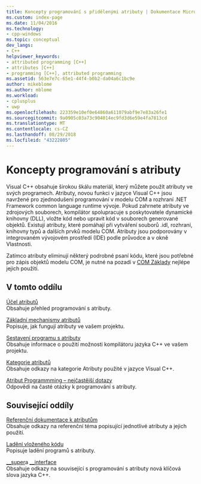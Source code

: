 ```yaml
---
title: Koncepty programování s přidělenými atributy | Dokumentace Microsoftu
ms.custom: index-page
ms.date: 11/04/2016
ms.technology:
- cpp-windows
ms.topic: conceptual
dev_langs:
- C++
helpviewer_keywords:
- attributed programming [C++]
- attributes [C++]
- programming [C++], attributed programming
ms.assetid: 563e7e7c-65e1-44f4-b0b2-da04a6c1bc9e
author: mikeblome
ms.author: mblome
ms.workload:
- cplusplus
- uwp
ms.openlocfilehash: 223359e10ef0e64860a611079abf9e7e83a26fe1
ms.sourcegitcommit: 9a0905c03a73c904014ec9fd3d6e59e4fa7813cd
ms.translationtype: MT
ms.contentlocale: cs-CZ
ms.lasthandoff: 08/29/2018
ms.locfileid: "43222805"
---
```

# <a name="attributed-programming-concepts"></a>Koncepty programování s atributy

Visual C++ obsahuje širokou škálu materiál, který můžete použít atributy ve svých programech. Atributy, novou funkci v jazyce Visual C++ jsou navržené pro zjednodušení programování v modelu COM a rozhraní .NET Framework common language runtime vývoje. Pokud zahrnete atributy ve zdrojových souborech, kompilátor spolupracuje s poskytovatele dynamické knihovny (DLL), vložte kód nebo upravit kód v souborech generované objektů. Existují atributy, které pomáhají při vytváření souborů .idl, rozhraní, knihovny typů a dalších prvků modelu COM. Atributy jsou podporovány v integrovaném vývojovém prostředí (IDE) podle průvodce a v okně Vlastnosti.

Zatímco atributy eliminují některý podrobné psaní kódu, které jsou potřebné pro zápis objektů modelu COM, je nutné na pozadí v [COM Základy](/windows/desktop/com/the-component-object-model) nejlépe jejich použití.

## <a name="in-this-section"></a>V tomto oddílu

[Účel atributů](../windows/purpose-of-attributes.md)  
Obsahuje přehled programování s atributy.

[Základní mechanismy atributů](../windows/basic-mechanics-of-attributes.md)  
Popisuje, jak fungují atributy ve vašem projektu.

[Sestavení programu s atributy](../windows/building-an-attributed-program.md)  
Obsahuje informace o použití možnosti kompilátoru jazyka C++ ve vašem projektu.

[Kategorie atributů](../windows/attribute-categories.md)  
Obsahuje odkazy na kategorie Atributy použité v jazyce Visual C++.

[Atribut Programmming – nejčastější dotazy](../windows/attribute-programming-faq.md)  
Odpovědi na časté otázky k programování s atributy.

## <a name="related-sections"></a>Související oddíly

[Referenční dokumentace k atributům](../windows/cpp-attributes-reference.md)  
Obsahuje odkazy na referenční téma popisující jednotlivé atributy a jejich použití.

[Ladění vloženého kódu](/visualstudio/debugger/how-to-debug-injected-code)  
Popisuje ladění programů s atributy.

[__super](../cpp/super.md)a [__interface](../cpp/interface.md)  
Obsahuje odkazy na související s programování s atributy nová klíčová slova jazyka C++.